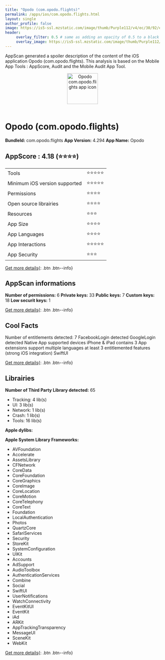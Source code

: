 ```yaml
---
title: "Opodo (com.opodo.flights)"
permalink: /apps/ios/com.opodo.flights.html
layout: single
author_profile: false
image: https://is5-ssl.mzstatic.com/image/thumb/Purple112/v4/ec/30/92/ec309276-ebdc-99af-04c8-eed6b13bbca2/AppIcon-0-1x_U007emarketing-0-10-0-85-220.png/512x512bb.jpg
header: 
     overlay_filter: 0.5 # same as adding an opacity of 0.5 to a black background
     overlay_image: https://is5-ssl.mzstatic.com/image/thumb/Purple112/v4/ec/30/92/ec309276-ebdc-99af-04c8-eed6b13bbca2/AppIcon-0-1x_U007emarketing-0-10-0-85-220.png/512x512bb.jpg
---
```

AppScan generated a spoiler description of the content of the iOS application Opodo (com.opodo.flights). This analysis is based on the Mobile App Tools : AppScore, Audit and the Mobile Audit App Tool.

  
  
<div style="text-align: center;"><img src="https://is5-ssl.mzstatic.com/image/thumb/Purple112/v4/ec/30/92/ec309276-ebdc-99af-04c8-eed6b13bbca2/AppIcon-0-1x_U007emarketing-0-10-0-85-220.png/512x512bb.jpg" width="100" height="100" alt="Opodo com.opodo.flights app icon"></div></br>
  
# Opodo (com.opodo.flights)

**BundleId:** com.opodo.flights
**App Version:** 4.294
**App Name:** Opodo


## AppScore : 4.18 (⭐️⭐️⭐️⭐️) 

<table>
<tr><td> Tools </td><td> ⭐️⭐️⭐️⭐️⭐️ </td></tr>
<tr><td> Minimum iOS version supported </td><td> ⭐️⭐️⭐️⭐️⭐️ </td></tr>
<tr><td> Permissions </td><td> ⭐️⭐️⭐️⭐️ </td></tr>
<tr><td> Open source librairies </td><td> ⭐️⭐️⭐️⭐️ </td></tr>
<tr><td> Resources </td><td> ⭐️⭐️⭐️ </td></tr>
<tr><td> App Size </td><td> ⭐️⭐️⭐️⭐️ </td></tr>
<tr><td> App Languages </td><td> ⭐️⭐️⭐️⭐️ </td></tr>
<tr><td> App Interactions </td><td> ⭐️⭐️⭐️⭐️⭐️ </td></tr>
<tr><td> App Security </td><td> ⭐️⭐️⭐️ </td></tr>
</table>

[Get more details](/pricing.html){: .btn .btn--info}  
  
## AppScan informations 

**Number of permissions:** 6
**Private keys:** 33
**Public keys:** 7
**Custom keys:** 18
**Low securit keys:** 1
  
[Get more details](/pricing.html){: .btn .btn--info}

## Cool Facts

Number of entitlements detected: 7
FacebookLogin detected
GoogleLogin detected
Native App
supported devices iPhone & iPad
contains 3 App extensions
support multiple languages
at least 3 entitlemented features (strong iOS integration)
SwiftUI
  
[Get more details](/pricing.html){: .btn .btn--info}

## Librairies 
**Number of Third Party Library detected:** 65
- Tracking: 4 lib(s)
- UI: 3 lib(s)
- Network: 1 lib(s)
- Crash: 1 lib(s)
- Tools: 16 lib(s)

**Apple dylibs:**


**Apple System Library Frameworks:**
- AVFoundation
- Accelerate
- AssetsLibrary
- CFNetwork
- CoreData
- CoreFoundation
- CoreGraphics
- CoreImage
- CoreLocation
- CoreMotion
- CoreTelephony
- CoreText
- Foundation
- LocalAuthentication
- Photos
- QuartzCore
- SafariServices
- Security
- StoreKit
- SystemConfiguration
- UIKit
- Accounts
- AdSupport
- AudioToolbox
- AuthenticationServices
- Combine
- Social
- SwiftUI
- UserNotifications
- WatchConnectivity
- EventKitUI
- EventKit
- iAd
- ARKit
- AppTrackingTransparency
- MessageUI
- SceneKit
- WebKit


  
[Get more details](/pricing.html){: .btn .btn--info}

